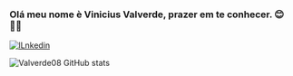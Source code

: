 ### Olá meu nome è Vinicius Valverde, prazer em te conhecer. 😊🤙🏾

[![lLnkedin](https://img.shields.io/badge/LinkedIn-0077B5?style=for-the-badge&logo=linkedin&logoColor=white)](https://www.linkedin.com/in/vinicius-valverde-9b2640234/)

![Valverde08 GitHub stats](https://github-readme-stats.vercel.app/api?username=Valverde08&show_icons=true&theme=dracula)

<!--
**Valverde08/Valverde08** is a ✨ _special_ ✨ repository because its `README.md` (this file) appears on your GitHub profile.

Here are some ideas to get you started:

- 🔭 I’m currently working on ...
- 🌱 I’m currently learning ...
- 👯 I’m looking to collaborate on ...
- 🤔 I’m looking for help with ...
- 💬 Ask me about ...
- 📫 How to reach me: ...
- 😄 Pronouns: ...
- ⚡ Fun fact: ...
-->
